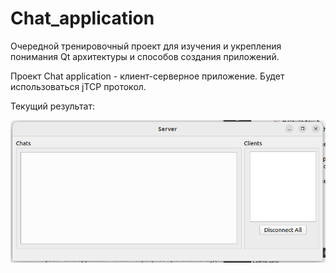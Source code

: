# Chat_application

Очередной тренировочный проект для изучения и укрепления понимания Qt архитектуры и способов создания приложений.

Проект Chat application - клиент-серверное приложение. Будет использоваться jTCP протокол.

Текущий результат:

![Alt text](Server.png)
